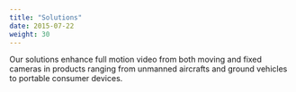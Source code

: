 ```yaml
---
title: "Solutions"
date: 2015-07-22
weight: 30
---
```


Our solutions enhance full motion video from both moving and fixed cameras in products ranging from unmanned aircrafts and ground vehicles to portable consumer devices.

